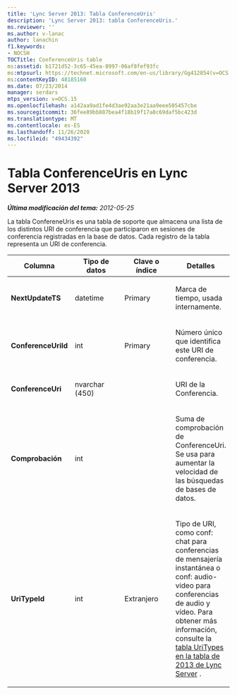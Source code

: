 ```yaml
---
title: 'Lync Server 2013: Tabla ConferenceUris'
description: 'Lync Server 2013: tabla ConferenceUris.'
ms.reviewer: ''
ms.author: v-lanac
author: lanachin
f1.keywords:
- NOCSH
TOCTitle: ConferenceUris table
ms:assetid: b1721d52-3c65-45ea-8997-06af8fef93fc
ms:mtpsurl: https://technet.microsoft.com/en-us/library/Gg412854(v=OCS.15)
ms:contentKeyID: 48185160
ms.date: 07/23/2014
manager: serdars
mtps_version: v=OCS.15
ms.openlocfilehash: a142aa9ad1fe4d3ae92aa3e21aa9eee505457cbe
ms.sourcegitcommit: 36fee89bb887bea4f18b19f17a8c69daf5bc423d
ms.translationtype: MT
ms.contentlocale: es-ES
ms.lasthandoff: 11/26/2020
ms.locfileid: "49434392"
---
```

# <a name="conferenceuris-table-in-lync-server-2013"></a>Tabla ConferenceUris en Lync Server 2013

<div data-xmlns="http://www.w3.org/1999/xhtml">

<div class="topic" data-xmlns="http://www.w3.org/1999/xhtml" data-msxsl="urn:schemas-microsoft-com:xslt" data-cs="https://msdn.microsoft.com/">

<div data-asp="https://msdn2.microsoft.com/asp">



</div>

<div id="mainSection">

<div id="mainBody">

<span> </span>

_**Última modificación del tema:** 2012-05-25_

La tabla ConfereneUris es una tabla de soporte que almacena una lista de los distintos URI de conferencia que participaron en sesiones de conferencia registradas en la base de datos. Cada registro de la tabla representa un URI de conferencia.


<table>
<colgroup>
<col style="width: 25%" />
<col style="width: 25%" />
<col style="width: 25%" />
<col style="width: 25%" />
</colgroup>
<thead>
<tr class="header">
<th>Columna</th>
<th>Tipo de datos</th>
<th>Clave o índice</th>
<th>Detalles</th>
</tr>
</thead>
<tbody>
<tr class="odd">
<td><p><strong>NextUpdateTS</strong></p></td>
<td><p>datetime</p></td>
<td><p>Primary</p></td>
<td><p>Marca de tiempo, usada internamente.</p></td>
</tr>
<tr class="even">
<td><p><strong>ConferenceUriId</strong></p></td>
<td><p>int</p></td>
<td><p>Primary</p></td>
<td><p>Número único que identifica este URI de conferencia.</p></td>
</tr>
<tr class="odd">
<td><p><strong>ConferenceUri</strong></p></td>
<td><p>nvarchar (450)</p></td>
<td></td>
<td><p>URI de la Conferencia.</p></td>
</tr>
<tr class="even">
<td><p><strong>Comprobación</strong></p></td>
<td><p>int</p></td>
<td></td>
<td><p>Suma de comprobación de ConferenceUri. Se usa para aumentar la velocidad de las búsquedas de bases de datos.</p></td>
</tr>
<tr class="odd">
<td><p><strong>UriTypeId</strong></p></td>
<td><p>int</p></td>
<td><p>Extranjero</p></td>
<td><p>Tipo de URI, como conf: chat para conferencias de mensajería instantánea o conf: audio-video para conferencias de audio y vídeo. Para obtener más información, consulte la <a href="lync-server-2013-uritypes-table.md">tabla UriTypes en la tabla de 2013 de Lync Server</a> .</p></td>
</tr>
</tbody>
</table>


</div>

<span> </span>

</div>

</div>

</div>

